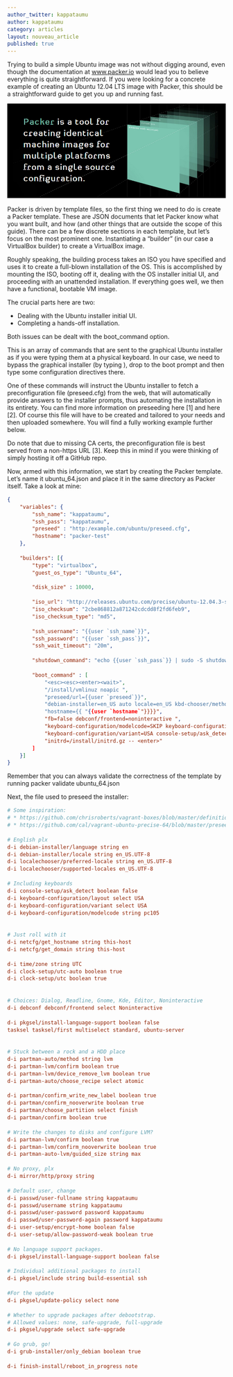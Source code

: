 ```yaml
---
author_twitter: kappataumu
author: kappataumu
category: articles
layout: nouveau_article
published: true
---
```


Trying to build a simple Ubuntu image was not without digging around, even though the documentation at www.packer.io would lead you to believe everything is quite straightforward. If you were looking for a concrete example of creating an Ubuntu 12.04 LTS image with Packer, this should be a straightforward guide to get you up and running fast.

![packer_splash.jpg](/uploads/packer_splash.jpg)

Packer is driven by template files, so the first thing we need to do is create a Packer template. These are JSON documents that let Packer know what you want built, and how (and other things that are outside the scope of this guide). There can be a few discrete sections in each template, but let’s focus on the most prominent one. Instantiating a “builder” (in our case a VirtualBox builder) to create a VirtualBox image.

Roughly speaking, the building process takes an ISO you have specified and uses it to create a full-blown installation of the OS. This is accomplished by mounting the ISO, booting off it, dealing with the OS installer initial UI, and proceeding with an unattended installation. If everything goes well, we then have a functional, bootable VM image. 

The crucial parts here are two:

* Dealing with the Ubuntu installer initial UI.
* Completing a hands-off installation.

Both issues can be dealt with the boot_command option. 

This is an array of commands that are sent to the graphical Ubuntu installer as if you were typing them at a physical keyboard. In our case, we need to bypass the graphical installer (by typing <esc><esc><enter>), drop to the boot prompt and then type some configuration directives there. 

One of these commands will instruct the Ubuntu installer to fetch a preconfiguration file (preseed.cfg) from the web, that will automatically provide answers to the installer prompts, thus automating the installation in its entirety. You can find more information on preseeding here [1] and here [2]. Of course this file will have to be created and tailored to your needs and then uploaded somewhere. You will find a fully working example further below.

Do note that due to missing CA certs, the preconfiguration file is best served from a non-https URL [3]. Keep this in mind if you were thinking of simply hosting it off a GitHub repo.

Now, armed with this information, we start by creating the Packer template. Let’s name it ubuntu_64.json and place it in the same directory as Packer itself. Take a look at mine: 

```json
{
    "variables": {
        "ssh_name": "kappataumu",
        "ssh_pass": "kappataumu",
        "preseed" : "http:/example.com/ubuntu/preseed.cfg",
        "hostname": "packer-test"
    },

    "builders": [{
        "type": "virtualbox",
        "guest_os_type": "Ubuntu_64",

        "disk_size" : 10000,

        "iso_url": "http://releases.ubuntu.com/precise/ubuntu-12.04.3-server-amd64.iso",
        "iso_checksum": "2cbe868812a871242cdcdd8f2fd6feb9",
        "iso_checksum_type": "md5",

        "ssh_username": "{{user `ssh_name`}}",
        "ssh_password": "{{user `ssh_pass`}}",
        "ssh_wait_timeout": "20m",

        "shutdown_command": "echo {{user `ssh_pass`}} | sudo -S shutdown -P now",

        "boot_command" : [
            "<esc><esc><enter><wait>",
            "/install/vmlinuz noapic ",
            "preseed/url={{user `preseed`}}",
            "debian-installer=en_US auto locale=en_US kbd-chooser/method=us ",
            "hostname={{ "{{user `hostname`"}}}}",
            "fb=false debconf/frontend=noninteractive ",
            "keyboard-configuration/modelcode=SKIP keyboard-configuration/layout=USA ",
            "keyboard-configuration/variant=USA console-setup/ask_detect=false ",
            "initrd=/install/initrd.gz -- <enter>"
        ]
    }]
}
```

Remember that you can always validate the correctness of the template by running packer validate ubuntu_64.json

Next, the file used to preseed the installer:

```cfg
# Some inspiration:
# * https://github.com/chrisroberts/vagrant-boxes/blob/master/definitions/precise-64/preseed.cfg
# * https://github.com/cal/vagrant-ubuntu-precise-64/blob/master/preseed.cfg

# English plx
d-i debian-installer/language string en
d-i debian-installer/locale string en_US.UTF-8
d-i localechooser/preferred-locale string en_US.UTF-8
d-i localechooser/supported-locales en_US.UTF-8

# Including keyboards
d-i console-setup/ask_detect boolean false
d-i keyboard-configuration/layout select USA
d-i keyboard-configuration/variant select USA
d-i keyboard-configuration/modelcode string pc105


# Just roll with it
d-i netcfg/get_hostname string this-host
d-i netcfg/get_domain string this-host

d-i time/zone string UTC
d-i clock-setup/utc-auto boolean true
d-i clock-setup/utc boolean true


# Choices: Dialog, Readline, Gnome, Kde, Editor, Noninteractive
d-i debconf debconf/frontend select Noninteractive

d-i pkgsel/install-language-support boolean false
tasksel tasksel/first multiselect standard, ubuntu-server


# Stuck between a rock and a HDD place
d-i partman-auto/method string lvm
d-i partman-lvm/confirm boolean true
d-i partman-lvm/device_remove_lvm boolean true
d-i partman-auto/choose_recipe select atomic

d-i partman/confirm_write_new_label boolean true
d-i partman/confirm_nooverwrite boolean true
d-i partman/choose_partition select finish
d-i partman/confirm boolean true

# Write the changes to disks and configure LVM?
d-i partman-lvm/confirm boolean true
d-i partman-lvm/confirm_nooverwrite boolean true
d-i partman-auto-lvm/guided_size string max

# No proxy, plx
d-i mirror/http/proxy string

# Default user, change
d-i passwd/user-fullname string kappataumu
d-i passwd/username string kappataumu
d-i passwd/user-password password kappataumu
d-i passwd/user-password-again password kappataumu
d-i user-setup/encrypt-home boolean false
d-i user-setup/allow-password-weak boolean true

# No language support packages.
d-i	pkgsel/install-language-support boolean false

# Individual additional packages to install
d-i pkgsel/include string build-essential ssh

#For the update
d-i pkgsel/update-policy select none

# Whether to upgrade packages after debootstrap.
# Allowed values: none, safe-upgrade, full-upgrade
d-i pkgsel/upgrade select safe-upgrade

# Go grub, go!
d-i grub-installer/only_debian boolean true

d-i finish-install/reboot_in_progress note

```
